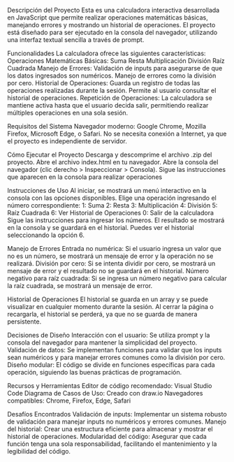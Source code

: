 Descripción del Proyecto
Esta es una calculadora interactiva desarrollada en JavaScript que permite realizar operaciones
matemáticas básicas, manejando errores y mostrando un historial de operaciones. El proyecto
está diseñado para ser ejecutado en la consola del navegador, utilizando una interfaz textual
sencilla a través de prompt.

Funcionalidades
La calculadora ofrece las siguientes características:
Operaciones Matemáticas Básicas:
Suma
Resta
Multiplicación
División
Raíz Cuadrada
Manejo de Errores:
Validación de inputs para asegurarse de que los datos ingresados son numéricos.
Manejo de errores como la división por cero.
Historial de Operaciones:
Guarda un registro de todas las operaciones realizadas durante la sesión.
Permite al usuario consultar el historial de operaciones.
Repetición de Operaciones:
La calculadora se mantiene activa hasta que el usuario decida salir, permitiendo realizar
múltiples operaciones en una sola sesión.

Requisitos del Sistema
Navegador moderno: Google Chrome, Mozilla Firefox, Microsoft Edge, o Safari.
No se necesita conexión a Internet, ya que el proyecto es independiente de servidor.

Cómo Ejecutar el Proyecto
Descarga y descomprime el archivo .zip del proyecto.
Abre el archivo index.html en tu navegador.
Abre la consola del navegador (clic derecho > Inspeccionar > Consola).
Sigue las instrucciones que aparecen en la consola para realizar operaciones

Instrucciones de Uso
Al iniciar, se mostrará un menú interactivo en la consola con las opciones disponibles.
Elige una operación ingresando el número correspondiente:
1: Suma
2: Resta
3: Multiplicación
4: División
5: Raíz Cuadrada
6: Ver Historial de Operaciones
0: Salir de la calculadora
Sigue las instrucciones para ingresar los números.
El resultado se mostrará en la consola y se guardará en el historial.
Puedes ver el historial seleccionando la opción 6.

Manejo de Errores
Entrada no numérica: Si el usuario ingresa un valor que no es un número, se mostrará un
mensaje de error y la operación no se realizará.
División por cero: Si se intenta dividir por cero, se mostrará un mensaje de error y el resultado
no se guardará en el historial.
Número negativo para raíz cuadrada: Si se ingresa un número negativo para calcular la raíz
cuadrada, se mostrará un mensaje de error.

Historial de Operaciones
El historial se guarda en un array y se puede visualizar en cualquier momento durante la sesión.
Al cerrar la página o recargarla, el historial se perderá, ya que no se guarda de manera
persistente.

Decisiones de Diseño
Interacción con el usuario: Se utiliza prompt y la consola del navegador para mantener la
simplicidad del proyecto.
Validación de datos: Se implementan funciones para validar que los inputs sean numéricos y
para manejar errores comunes como la división por cero.
Diseño modular: El código se divide en funciones específicas para cada operación, siguiendo
las buenas prácticas de programación.

Recursos y Herramientas
Editor de código recomendado: Visual Studio Code
Diagrama de Casos de Uso: Creado con draw.io
Navegadores compatibles: Chrome, Firefox, Edge, Safari

Desafíos Encontrados
Validación de inputs: Implementar un sistema robusto de validación para manejar inputs no
numéricos y errores comunes.
Manejo del historial: Crear una estructura eficiente para almacenar y mostrar el historial de
operaciones.
Modularidad del código: Asegurar que cada función tenga una sola responsabilidad, facilitando
el mantenimiento y la legibilidad del código.
